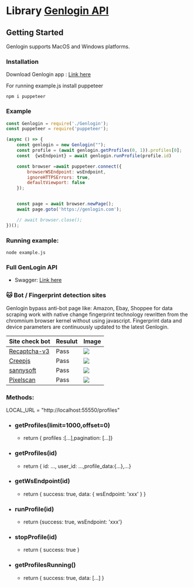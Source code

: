 
# Library <a href="https://genlogin.com" target="_blank">Genlogin API</a>

## Getting Started

Genlogin supports MacOS and Windows platforms.

### Installation
Download Genlogin app : <a href="https://genlogin.com/" target="_blank">Link here</a>
<!--`npm i genlogin`-->

For running example.js install puppeteer

`npm i puppeteer`



### Example

```js
const Genlogin = require('./Genlogin');
const puppeteer = require('puppeteer');

(async () => {
    const genlogin = new Genlogin("");
    const profile = (await genlogin.getProfiles(0, 1)).profiles[0];
    const  {wsEndpoint} = await genlogin.runProfile(profile.id)

    const browser =await puppeteer.connect({
        browserWSEndpoint: wsEndpoint,
        ignoreHTTPSErrors: true,
        defaultViewport: false
    });


    const page = await browser.newPage();
    await page.goto('https://genlogin.com');

    // await browser.close(); 
})();
```

### Running example:
`node example.js`
### Full GenLogin API
- Swagger: <a href="http://localhost:55550/api-docs" target="_blank">Link here</a> 
### 🐱 Bot / Fingerprint detection sites
Genlogin bypass anti-bot page like: Amazon, Ebay, Shoppee for data scraping work with native change fingerprint technology rewritten from the chromnium browser kernel without using javascript. Fingerprint data and device parameters are continuously updated to the latest Genlogin.





| Site check bot                                      | Resulut | Image                                         |
| --------------------------------------------------- | ------- | --------------------------------------------- |
| [Recaptcha-v3](https://recaptcha-demo.appspot.com/) | Pass    | ![](https://hackmd.io/_uploads/BkS90901T.png) |
| [Creepjs](https://abrahamjuliot.github.io/creepjs/) | Pass    | ![](https://hackmd.io/_uploads/r1ffn90JT.png) |
| [sannysoft](https://bot.sannysoft.com/)             | Pass    |  ![](https://hackmd.io/_uploads/ryuIyiCk6.png)|
| [Pixelscan](https://pixelscan.net/)                 | Pass    | ![](https://hackmd.io/_uploads/B13L29Ak6.png) |




### Methods:
LOCAL_URL = "http://localhost:55550/profiles"

- ### getProfiles(limit=1000,offset=0)
  - return { profiles :[...],pagination: [...]}
- ### getProfiles(id)
  - return { id: ..., user_id: ...,profile_data:{...},...}
- ### getWsEndpoint(id)
  - return { success: true, data: { wsEndpoint: 'xxx' } }
- ### runProfile(id)
  - return {success: true, wsEndpoint: 'xxx'}
- ### stopProfile(id)
  - return { success: true }
- ### getProfilesRunning()
  - return { success: true, data: [...] }


